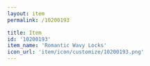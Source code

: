 ```yaml
---
layout: item
permalink: /10200193

title: Item
id: '10200193'
item_name: 'Romantic Wavy Locks'
icon_url: 'item/icon/customize/10200193.png'
---
```

